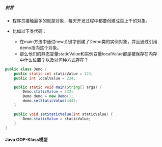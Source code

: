 ##### 前言

- 程序员接触最多的就是对象，每天开发过程中都要创建成百上千的对象。

- 比如以下类代码：
  - 在main方法中通过new关键字创建了Demo类的实例对象，并且通过引用demo指向这个对象。
  - 那么他们的静态变量staticValue和实例变量localValue都是被保存在内存中什么位置？以及以何种方式存在？

~~~java
public class Demo {
    public static int staticValue = 123;
    public int localValue = 234;

    public static void main(String[] args) {
        Demo.staticValue = 333;
        Demo demo = new Demo();
        demo.setStaticValue(444);
    }

    public void setStaticValue(int staticValue) {
        Demo.staticValue = staticValue;
    }
}
~~~

#### Java OOP-Klass模型












































